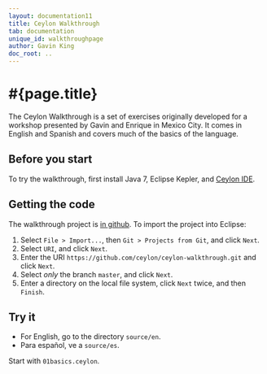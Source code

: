 ```yaml
---
layout: documentation11
title: Ceylon Walkthrough
tab: documentation
unique_id: walkthroughpage
author: Gavin King
doc_root: ..
---
```

# #{page.title}

The Ceylon Walkthrough is a set of exercises originally developed for 
a workshop presented by Gavin and Enrique in Mexico City. It comes in 
English and Spanish and covers much of the basics of the language.

## Before you start

To try the walkthrough, first install Java 7, Eclipse Kepler, and 
[Ceylon IDE](../ide/install).

## Getting the code

The walkthrough project is [in github](https://github.com/ceylon/ceylon-walkthrough).
To import the project into Eclipse:

1. Select `File > Import...`, then `Git > Projects from Git`, and click `Next`.
2. Select `URI`, and click `Next`.
3. Enter the URI `https://github.com/ceylon/ceylon-walkthrough.git` and click `Next`.
4. Select _only_ the branch `master`, and click `Next`.
5. Enter a directory on the local file system, click `Next` twice, and then `Finish`.

## Try it

* For English, go to the directory `source/en`.
* Para español, ve a `source/es`.

Start with `01basics.ceylon`.
 